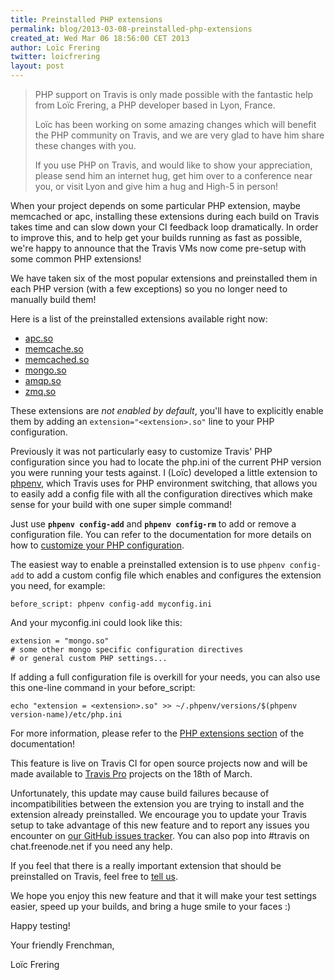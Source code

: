```yaml
---
title: Preinstalled PHP extensions
permalink: blog/2013-03-08-preinstalled-php-extensions
created_at: Wed Mar 06 18:56:00 CET 2013
author: Loïc Frering
twitter: loicfrering
layout: post
---
```


> PHP support on Travis is only made possible with the fantastic help from Loïc Frering, a PHP developer based in Lyon, France. 
>
>Loïc has been working on some amazing changes which will benefit the PHP community on Travis, and we are very glad to have him share these changes with you. 
>
>If you use PHP on Travis, and would like to show your appreciation, please send him an internet hug, get him over to a conference near you, or visit Lyon and give him a hug and High-5 in person!

When your project depends on some particular PHP extension, maybe memcached or apc, installing these extensions during each build on Travis takes time and can slow down your CI feedback loop dramatically. In order to improve this, and to help get your builds running as fast as possible, we're happy to announce that the Travis VMs now come pre-setup with some common PHP extensions!

We have taken six of the most popular extensions and preinstalled them in each PHP version (with a few exceptions) so you no longer need to manually build them!

Here is a list of the preinstalled extensions available right now:

* [apc.so](http://php.net/apc)
* [memcache.so](http://php.net/memcache)
* [memcached.so](http://php.net/memcached)
* [mongo.so](http://php.net/mongo)
* [amqp.so](http://php.net/amqp)
* [zmq.so](http://php.zero.mq/)

These extensions are *not enabled by default*, you'll have to explicitly enable them by adding an `extension="<extension>.so"` line to your PHP configuration.

Previously it was not particularly easy to customize Travis' PHP configuration since you had to locate the php.ini of the current PHP version you were running your tests against. I (Loïc) developed a little extension to [phpenv](https://github.com/CHH/phpenv), which Travis uses for PHP environment switching, that allows you to easily add a config file with all the configuration directives which make sense for your build with one super simple command! 

Just use __`phpenv config-add`__ and __`phpenv config-rm`__ to add or remove a configuration file. You can refer to the documentation for more details on how to [customize your PHP configuration](http://about.travis-ci.org/docs/user/languages/php/#Custom-PHP-configuration).

The easiest way to enable a preinstalled extension is to use `phpenv config-add` to add a custom config file which enables and configures the extension you need, for example:

    before_script: phpenv config-add myconfig.ini

And your myconfig.ini could look like this:

    extension = "mongo.so"
    # some other mongo specific configuration directives
    # or general custom PHP settings...

If adding a full configuration file is overkill for your needs, you can also use this one-line command in your before_script:

    echo "extension = <extension>.so" >> ~/.phpenv/versions/$(phpenv version-name)/etc/php.ini

For more information, please refer to the [PHP extensions section](http://about.travis-ci.org/docs/user/languages/php/#PHP-extensions) of the documentation!

This feature is live on Travis CI for open source projects now and will be made available to [Travis Pro](http://beta.travis-ci.com) projects on the 18th of March.

Unfortunately, this update may cause build failures because of incompatibilities between the extension you are trying to install and the extension already preinstalled. We encourage you to update your Travis setup to take advantage of this new feature and to report any issues you encounter on [our GitHub issues tracker](https://github.com/travis-ci/travis-ci/issues). You can also pop into #travis on chat.freenode.net if you need any help.

If you feel that there is a really important extension that should be preinstalled on Travis, feel free to [tell us](https://github.com/travis-ci/travis-ci/issues).

We hope you enjoy this new feature and that it will make your test settings easier, speed up your builds, and bring a huge smile to your faces :)

Happy testing!

Your friendly Frenchman,

Loïc Frering
